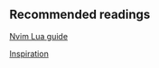 
## Recommended readings
[Nvim Lua guide](https://neovim.io/doc/user/lua-guide.html)  

[Inspiration](https://github.com/eieioxyz/Beyond-Dotfiles-in-100-Seconds)
